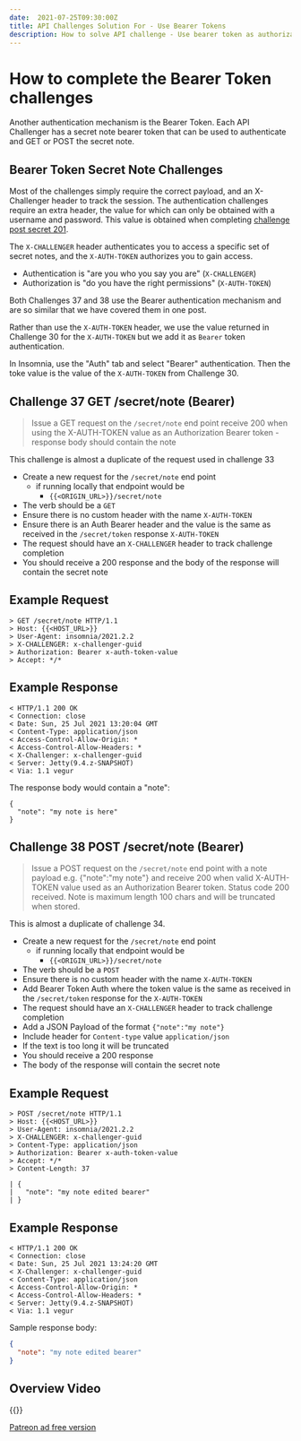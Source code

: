 ```yaml
---
date:  2021-07-25T09:30:00Z
title: API Challenges Solution For - Use Bearer Tokens
description: How to solve API challenge - Use bearer token as authorization mechanism
---
```


# How to complete the Bearer Token challenges

Another authentication mechanism is the Bearer Token. Each API Challenger has a secret note bearer token that can be used to authenticate and GET or POST the secret note.

## 	Bearer Token Secret Note Challenges

Most of the challenges simply require the correct payload, and an X-Challenger header to track the session. The authentication challenges require an extra header, the value for which can only be obtained with a username and password. This value is obtained when completing [challenge post secret 201](/apichallenges/solutions/authentication/post-secret-201).

The `X-CHALLENGER` header authenticates you to access a specific set of secret notes, and the `X-AUTH-TOKEN` authorizes you to gain access.

- Authentication is "are you who you say you are" (`X-CHALLENGER`)
- Authorization is "do you have the right permissions" (`X-AUTH-TOKEN`)

Both Challenges 37 and 38 use the Bearer authentication mechanism and are so similar that we have covered them in one post.

Rather than use the `X-AUTH-TOKEN` header, we use the value returned in Challenge 30 for the `X-AUTH-TOKEN` but we add it as `Bearer` token authentication.

In Insomnia, use the "Auth" tab and select "Bearer" authentication. Then the toke value is the value of the `X-AUTH-TOKEN` from Challenge 30.

## Challenge 37 GET /secret/note (Bearer)

> Issue a GET request on the `/secret/note` end point receive 200 when using the X-AUTH-TOKEN value as an Authorization Bearer token - response body should contain the note

This challenge is almost a duplicate of the request used in challenge 33

- Create a new request for the `/secret/note` end point
    - if running locally that endpoint would be
        - `{{<ORIGIN_URL>}}/secret/note`
- The verb should be a `GET`
- Ensure there is no custom header with the name `X-AUTH-TOKEN`
- Ensure there is an Auth Bearer header and the value is the same as received in the `/secret/token` response `X-AUTH-TOKEN`
- The request should have an `X-CHALLENGER` header to track challenge completion
- You should receive a 200 response and the body of the response will contain the secret note

## Example Request

```
> GET /secret/note HTTP/1.1
> Host: {{<HOST_URL>}}
> User-Agent: insomnia/2021.2.2
> X-CHALLENGER: x-challenger-guid
> Authorization: Bearer x-auth-token-value
> Accept: */*
```

## Example Response

```
< HTTP/1.1 200 OK
< Connection: close
< Date: Sun, 25 Jul 2021 13:20:04 GMT
< Content-Type: application/json
< Access-Control-Allow-Origin: *
< Access-Control-Allow-Headers: *
< X-Challenger: x-challenger-guid
< Server: Jetty(9.4.z-SNAPSHOT)
< Via: 1.1 vegur
```

The response body would contain a "note":

```angular2html
{
  "note": "my note is here"
}
```

## Challenge 38 POST /secret/note (Bearer)

> Issue a POST request on the `/secret/note` end point with a note payload e.g. {"note":"my note"} and receive 200 when valid X-AUTH-TOKEN value used as an Authorization Bearer token. Status code 200 received. Note is maximum length 100 chars and will be truncated when stored.

This is almost a duplicate of challenge 34.

- Create a new request for the `/secret/note` end point
    - if running locally that endpoint would be
        - `{{<ORIGIN_URL>}}/secret/note`
- The verb should be a `POST`
- Ensure there is no custom header with the name `X-AUTH-TOKEN`
- Add Bearer Token Auth where the token value is the same as received in the `/secret/token` response for the `X-AUTH-TOKEN`
- The request should have an `X-CHALLENGER` header to track challenge completion
- Add a JSON Payload of the format `{"note":"my note"}`
- Include header for `Content-type` value `application/json`
- If the text is too long it will be truncated
- You should receive a 200 response
- The body of the response will contain the secret note

## Example Request

```
> POST /secret/note HTTP/1.1
> Host: {{<HOST_URL>}}
> User-Agent: insomnia/2021.2.2
> X-CHALLENGER: x-challenger-guid
> Content-Type: application/json
> Authorization: Bearer x-auth-token-value
> Accept: */*
> Content-Length: 37

| {
|   "note": "my note edited bearer"
| }
```

## Example Response

```
< HTTP/1.1 200 OK
< Connection: close
< Date: Sun, 25 Jul 2021 13:24:20 GMT
< X-Challenger: x-challenger-guid
< Content-Type: application/json
< Access-Control-Allow-Origin: *
< Access-Control-Allow-Headers: *
< Server: Jetty(9.4.z-SNAPSHOT)
< Via: 1.1 vegur
```

Sample response body:

```json
{
  "note": "my note edited bearer"
}
```


## Overview Video

{{<youtube-embed key="8GsMTZxEItw" title="Solution to Bearer Token Challenge">}}

[Patreon ad free version](https://www.patreon.com/posts/54091910)




